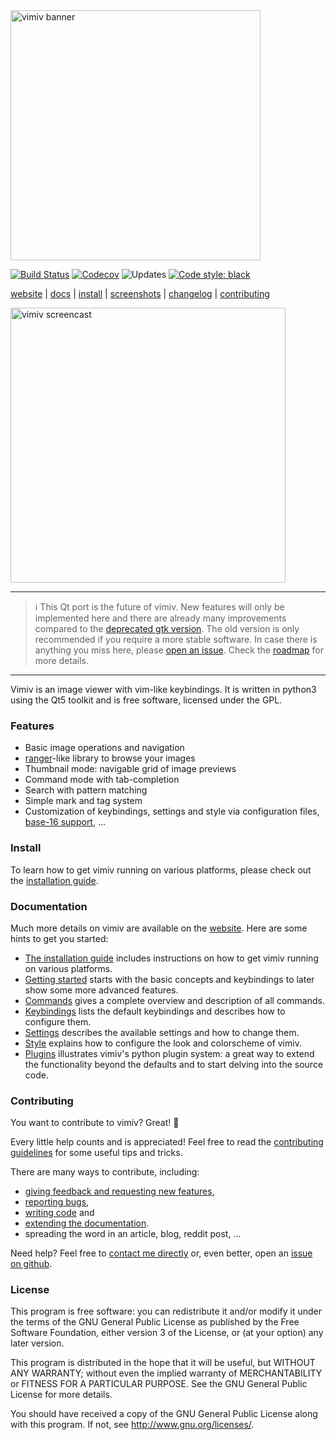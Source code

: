 <img src="https://karlch.github.io/vimiv-qt/_images/vimiv_banner_800.png" alt="vimiv banner" width="400"/>

[![Build Status](https://github.com/karlch/vimiv-qt/workflows/CI/badge.svg)](https://github.com/karlch/vimiv-qt/actions)
[![Codecov](https://codecov.io/github/karlch/vimiv-qt/coverage.svg?branch=master)](https://codecov.io/github/karlch/vimiv-qt?branch=master)
![Updates](https://api.dependabot.com/badges/status?host=github&repo=karlch/vimiv-qt)
[![Code style: black](https://img.shields.io/badge/code%20style-black-000000.svg)](https://github.com/ambv/black)

[website](https://karlch.github.io/vimiv-qt/) |
[docs](https://karlch.github.io/vimiv-qt/documentation/index.html) |
[install](https://karlch.github.io/vimiv-qt/documentation/install.html) |
[screenshots](https://karlch.github.io/vimiv-qt/screenshots.html) |
[changelog](https://karlch.github.io/vimiv-qt/changelog.html) |
[contributing](https://karlch.github.io/vimiv-qt/documentation/contributing.html)

<img src="https://i.postimg.cc/VkcPgcbR/vimiv.gif" alt="vimiv screencast" width="440"/>

---
> :information_source: This Qt port is the future of vimiv. New features will
> only be implemented here and there are already many improvements compared to the
> [deprecated gtk version](https://github.com/karlch/vimiv). The old version is only
> recommended if you require a more stable software. In case there is anything you miss
> here, please [open an issue](https://github.com/karlch/vimiv-qt/issues). Check the
> [roadmap](https://karlch.github.io/vimiv-qt/roadmap.html) for more details.
---

Vimiv is an image viewer with vim-like keybindings. It is written in python3
using the Qt5 toolkit and is free software, licensed under the GPL.

### Features

* Basic image operations and navigation
* [ranger](https://github.com/ranger/ranger)-like library to browse your images
* Thumbnail mode: navigable grid of image previews
* Command mode with tab-completion
* Search with pattern matching
* Simple mark and tag system
* Customization of keybindings, settings and style via configuration files,
  [base-16 support](https://github.com/karlch/base16-vimiv), ...

### Install

To learn how to get vimiv running on various platforms, please check out the
[installation guide](https://karlch.github.io/vimiv-qt/documentation/install.html).

### Documentation

Much more details on vimiv are available on the
[website](https://karlch.github.io/vimiv-qt/). Here are some hints to get you started:
* [The installation guide](https://karlch.github.io/vimiv-qt/documentation/install.html)
   includes instructions on how to get vimiv running on various platforms.
* [Getting started](https://karlch.github.io/vimiv-qt/documentation/getting\_started.html)
  starts with the basic concepts and keybindings to later show some more advanced
  features.
* [Commands](https://karlch.github.io/vimiv-qt/documentation/commands.html)
  gives a complete overview and description of all commands.
* [Keybindings](https://karlch.github.io/vimiv-qt/documentation/configuration/keybindings.html)
  lists the default keybindings and describes how to configure them.
* [Settings](https://karlch.github.io/vimiv-qt/documentation/configuration/settings.html)
  describes the available settings and how to change them.
* [Style](https://karlch.github.io/vimiv-qt/documentation/configuration/style.html)
  explains how to configure the look and colorscheme of vimiv.
* [Plugins](https://karlch.github.io/vimiv-qt/documentation/configuration/plugins.html)
  illustrates vimiv's python plugin system: a great way to extend the functionality
  beyond the defaults and to start delving into the source code.

### Contributing

You want to contribute to vimiv? Great! :tada:

Every little help counts and is appreciated!  Feel free to read the
[contributing guidelines](https://karlch.github.io/vimiv-qt/documentation/contributing.html)
for some useful tips and tricks.

There are many ways to contribute, including:
* [giving feedback and requesting new features](https://karlch.github.io/vimiv-qt/documentation/contributing.html#feedback-and-feature-requests),
* [reporting bugs](https://karlch.github.io/vimiv-qt/documentation/contributing.html#reporting-bugs),
* [writing code](https://karlch.github.io/vimiv-qt/documentation/contributing.html#writing-code)
  and
* [extending the documentation](https://karlch.github.io/vimiv-qt/documentation/contributing.html#writing-documentation).
* spreading the word in an article, blog, reddit post, ...

Need help? Feel free to
[contact me directly](mailto:karlch@protonmail.com)
or, even better,
open an [issue on github](https://github.com/karlch/vimiv-qt/issues/).

### License

This program is free software: you can redistribute it and/or modify it under
the terms of the GNU General Public License as published by the Free Software
Foundation, either version 3 of the License, or (at your option) any later
version.

This program is distributed in the hope that it will be useful, but WITHOUT ANY
WARRANTY; without even the implied warranty of MERCHANTABILITY or FITNESS FOR A
PARTICULAR PURPOSE. See the GNU General Public License for more details.

You should have received a copy of the GNU General Public License along with
this program. If not, see <http://www.gnu.org/licenses/>.
